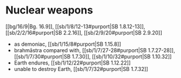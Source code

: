 # Nuclear weapons

[[bg/16/9|Bg. 16.9]], [[sb/1/8/12-13#purport|SB 1.8.12-13]], [[sb/2/2/16#purport|SB 2.2.16]], [[sb/2/9/20#purport|SB 2.9.20]]

* as demoniac, [[sb/1/15/8#purport|SB 1.15.8]]
* brahmāstra compared with, [[sb/1/7/27-28#purport|SB 1.7.27-28]], [[sb/1/7/30#purport|SB 1.7.30]], [[sb/1/10/32#purport|SB 1.10.32]]
* Earth endures, [[sb/1/12/22#purport|SB 1.12.22]]
* unable to destroy Earth, [[sb/1/7/32#purport|SB 1.7.32]]
